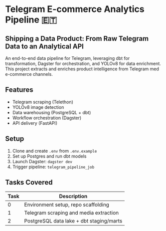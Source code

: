 # Telegram E-commerce Analytics Pipeline 🇪🇹
## Shipping a Data Product: From Raw Telegram Data to an Analytical API

An end-to-end data pipeline for Telegram, leveraging dbt for transformation, Dagster for orchestration, and YOLOv8 for data enrichment.
This project extracts and enriches product intelligence from Telegram med e-commerce channels.

## Features

- Telegram scraping (Telethon)
- YOLOv8 image detection
- Data warehousing (PostgreSQL + dbt)
- Workflow orchestration (Dagster)
- API delivery (FastAPI)


## Setup

1. Clone and create `.env` from `.env.example`
2. Set up Postgres and run dbt models
3. Launch Dagster: `dagster dev`
4. Trigger pipeline: `telegram_pipeline_job`

## Tasks Covered

| Task | Description |
|------|-------------|
| 0    | Environment setup, repo scaffolding |
| 1    | Telegram scraping and media extraction |
| 2    | PostgreSQL data lake + dbt staging/marts |

